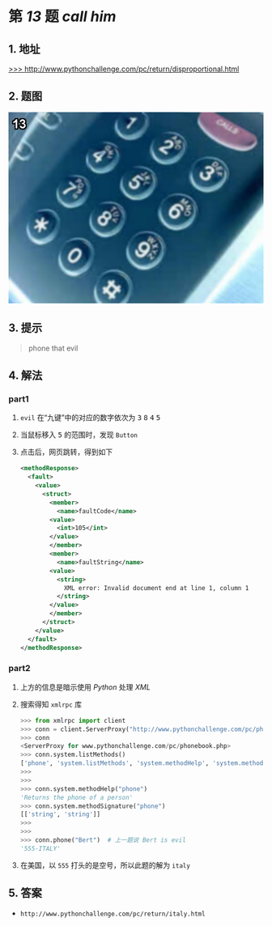 # 第 *13* 题 *call him*

## 1. 地址

<a href="http://www.pythonchallenge.com/pc/return/disproportional.html" target="_blank">>>> http://www.pythonchallenge.com/pc/return/disproportional.html</a>

## 2. 题图

![disprop](.\imgs\13_disprop.jpg)

## 3. 提示

> phone that evil

## 4. 解法

### part1

1. `evil` 在“九键”中的对应的数字依次为 <kbd>3</kbd> <kbd>8</kbd> <kbd>4</kbd> <kbd>5</kbd>
2. 当鼠标移入 <kbd>5</kbd> 的范围时，发现 `Button`
3. 点击后，网页跳转，得到如下

    ```xml
    <methodResponse>
      <fault>
        <value>
          <struct>
            <member>
              <name>faultCode</name>
            <value>
              <int>105</int>
            </value>
            </member>
            <member>
              <name>faultString</name>
            <value>
              <string>
                XML error: Invalid document end at line 1, column 1
              </string>
            </value>
            </member>
          </struct>
        </value>
      </fault>
    </methodResponse>
    ```

### part2

1. 上方的信息是暗示使用 *Python* 处理 *XML*
2. 搜索得知 `xmlrpc` 库

    ```python
    >>> from xmlrpc import client
    >>> conn = client.ServerProxy("http://www.pythonchallenge.com/pc/phonebook.php")
    >>> conn
    <ServerProxy for www.pythonchallenge.com/pc/phonebook.php>
    >>> conn.system.listMethods()
    ['phone', 'system.listMethods', 'system.methodHelp', 'system.methodSignature', 'system.multicall', 'system.getCapabilities']
    >>> 
    >>> 
    >>> conn.system.methodHelp("phone")
    'Returns the phone of a person'
    >>> conn.system.methodSignature("phone")
    [['string', 'string']]
    >>> 
    >>> 	
    >>> conn.phone("Bert")  # 上一题说 Bert is evil
    '555-ITALY'
    ```

3. 在美国，以 `555` 打头的是空号，所以此题的解为 `italy`

## 5. 答案

- `http://www.pythonchallenge.com/pc/return/italy.html`
